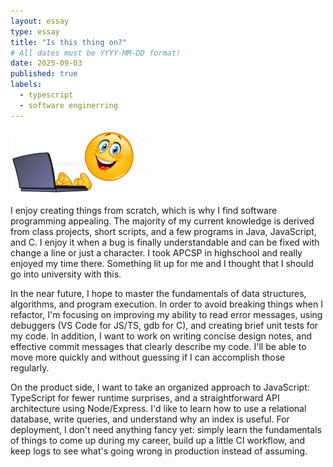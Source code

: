 ```yaml
---
layout: essay
type: essay
title: "Is this thing on?"
# All dates must be YYYY-MM-DD format!
date: 2025-09-03
published: true
labels:
  - typescript
  - software enginerring
---
```


<img width="200px" class="rounded float-start pe-4" src="../img/emoticon.webp">


I enjoy creating  things from scratch, which is why I find software programming appealing. The majority of my current knowledge is derived from class projects, short scripts, and a few programs in Java, JavaScript, and C. I enjoy it when a bug is finally understandable and can be fixed with change a line or just a character. I took APCSP in highschool and really enjoyed my time there. Something lit up for me and I thought that I should go into university with this.  


In the near future, I hope to master the fundamentals of data structures, algorithms, and program execution. In order to avoid breaking things when I refactor, I'm focusing on improving my ability to read error messages, using debuggers (VS Code for JS/TS, gdb for C), and creating brief unit tests for my code. In addition, I want to work on writing concise design notes, and effective commit messages that clearly describe my code. I'll be able to move more quickly and without guessing if I can accomplish those regularly.


On the product side, I want to take an organized approach to JavaScript:  TypeScript for fewer runtime surprises, and a straightforward API architecture using Node/Express. I'd like to learn how to use a relational database, write queries, and understand why an index is useful. For deployment, I don't need anything fancy yet: simply learn the fundamentals of things to come up during my career, build up a little CI workflow, and keep logs to see what's going wrong in production instead of assuming.
